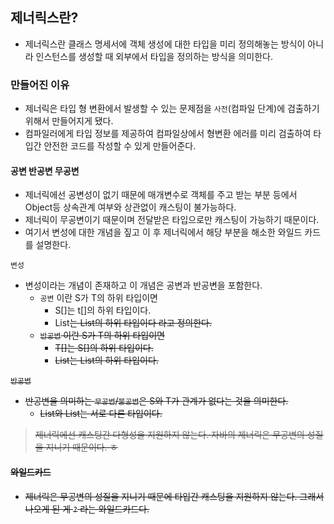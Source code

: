 ## 제너릭스란?
- 제너릭스란 클래스 명세서에 객체 생성에 대한 타입을 미리 정의해놓는 방식이 아니라 인스턴스를 생성할 때 외부에서 타입을 정의하는 방식을 의미한다.

### 만들어진 이유
- 제너릭은 타입 형 변환에서 발생할 수 있는 문제점을 `사전`(컴파일 단계)에 검출하기 위해서 만들어지게 됐다.
- 컴파일러에게 타입 정보를 제공하여 컴파일상에서 형변환 에러를 미리 검출하여 타입간 안전한 코드를 작성할 수 있게 만들어준다.

#### 공변 반공변 무공변
- 제너릭에선 공변성이 없기 때문에 매개변수로 객체를 주고 받는 부분 등에서 Object등 상속관계 여부와 상관없이 캐스팅이 불가능하다.
- 제너릭이 무공변이기 때문이며 전달받은 타입으로만 캐스팅이 가능하기 때문이다.
- 여기서 변성에 대한 개념을 짚고 이 후 제너릭에서 해당 부분을 해소한 와일드 카드를 설명한다.

`변성`
- 변성이라는 개념이 존재하고 이 개념은 공변과 반공변을 포함한다.
  - `공변` 이란 S가 T의 하위 타입이면 
    - S[]는 t[]의 하위 타입이다.
    - List<S>는 List<T>의 하위 타입이다 라고 정의한다.
  - `반공변` 이란 S가 T의 하위 타입이면
    - T[]는 S[]의 하위 타입이다.
    - List<T>는 List<S>의 하위 타입이다.

`반공변`
- 반공변을 의미하는 `무공변`/`불공변`은 S와 T가 관계가 없다는 것을 의미한다.
  - List<S>와 List<T>는 서로 다른 타입이다.

> 제너릭에선 캐스팅간 다형성을 지원하지 않는다. 자바의 제너릭은 무공변의 성질을 지니기 때문이다.
ㅎ
#### 와일드카드
- 제너릭은 무공변의 성질을 지니기 때문에 타입간 캐스팅을 지원하지 않는다. 그래서 나오게 된 게 `?` 라는 와일드카드다.
